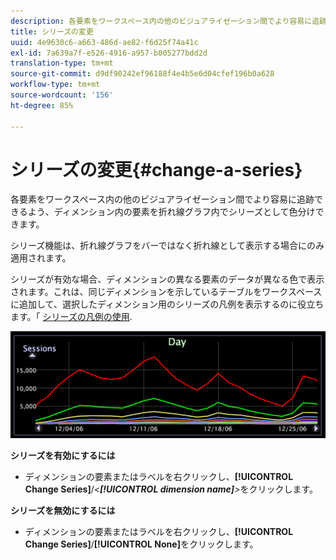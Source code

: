 ```yaml
---
description: 各要素をワークスペース内の他のビジュアライゼーション間でより容易に追跡できるよう、ディメンション内の要素を折れ線グラフ内でシリーズとして色分けできます。
title: シリーズの変更
uuid: 4e9630c6-a663-486d-ae82-f6d25f74a41c
exl-id: 7a639a7f-e526-4916-a957-b005277bdd2d
translation-type: tm+mt
source-git-commit: d9df90242ef96188f4e4b5e6d04cfef196b0a628
workflow-type: tm+mt
source-wordcount: '156'
ht-degree: 85%

---
```


# シリーズの変更{#change-a-series}

各要素をワークスペース内の他のビジュアライゼーション間でより容易に追跡できるよう、ディメンション内の要素を折れ線グラフ内でシリーズとして色分けできます。

シリーズ機能は、折れ線グラフをバーではなく折れ線として表示する場合にのみ適用されます。

シリーズが有効な場合、ディメンションの異なる要素のデータが異なる色で表示されます。これは、同じディメンションを示しているテーブルをワークスペースに追加して、選択したディメンション用のシリーズの凡例を表示するのに役立ちます。「 [シリーズの凡例の使用](../../../../home/c-get-started/c-analysis-vis/c-tables/c-srs-leg.md#concept-c48042a705524bc4b63cd6f24874cc12).

![](assets/vis_LineGraph_Series.png)

**シリーズを有効にするには**

* ディメンションの要素またはラベルを右クリックし、**[!UICONTROL Change Series]**/*&lt;**[!UICONTROL dimension name]**>*&#x200B;をクリックします。

**シリーズを無効にするには**

* ディメンションの要素またはラベルを右クリックし、**[!UICONTROL Change Series]**/**[!UICONTROL None]**&#x200B;をクリックします。

